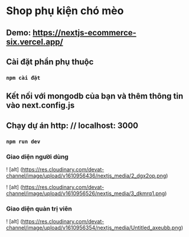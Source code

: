 # Shop phụ kiện chó mèo


## Demo: https://nextjs-ecommerce-six.vercel.app/





## Cài đặt phần phụ thuộc
### `npm cài đặt`

## Kết nối với mongodb của bạn và thêm thông tin vào next.config.js

## Chạy dự án http: // localhost: 3000
### `npm run dev`


### Giao diện người dùng

! [alt] (https://res.cloudinary.com/devat-channel/image/upload/v1610956436/nextjs_media/2_dgx2op.png)

! [alt] (https://res.cloudinary.com/devat-channel/image/upload/v1610956526/nextjs_media/3_dkmrq1.png)

### Giao diện quản trị viên

! [alt] (https://res.cloudinary.com/devat-channel/image/upload/v1610956354/nextjs_media/Untitled_axeubb.png)
